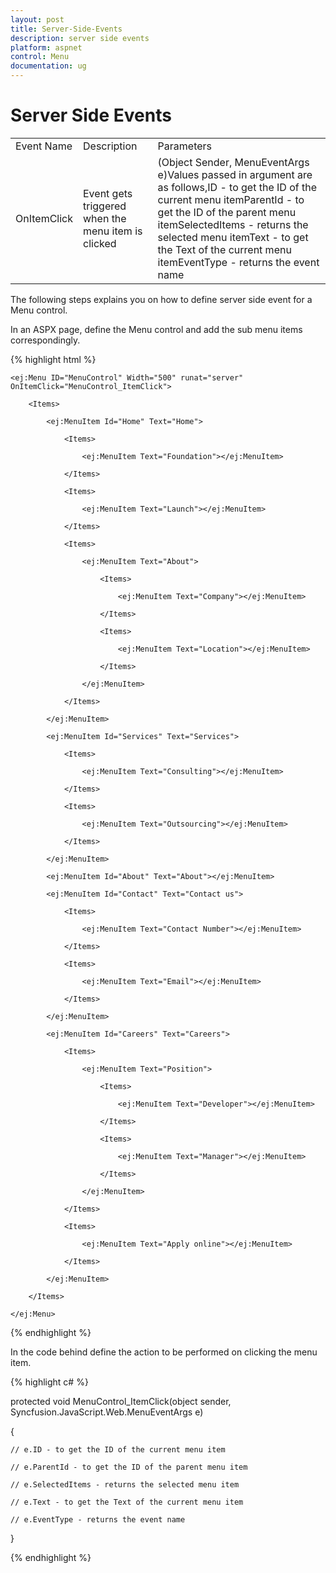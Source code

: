```yaml
---
layout: post
title: Server-Side-Events
description: server side events
platform: aspnet
control: Menu
documentation: ug
---
```


# Server Side Events

<table>
<tr>
<td>
Event Name</td><td>
Description</td><td>
Parameters</td></tr>
<tr>
<td>
OnItemClick</td><td>
Event gets triggered when the menu item is clicked</td><td>
(Object Sender, MenuEventArgs e)Values passed in argument are as follows,ID - to get the ID of the current menu itemParentId - to get the ID of the parent menu itemSelectedItems - returns the selected menu itemText - to get the Text of the current menu itemEventType - returns the event name</td></tr>
</table>


The following steps explains you on how to define server side event for a Menu control.

In an ASPX page, define the Menu control and add the sub menu items correspondingly.

{% highlight html %}



    <ej:Menu ID="MenuControl" Width="500" runat="server" OnItemClick="MenuControl_ItemClick">

        <Items>

            <ej:MenuItem Id="Home" Text="Home">

                <Items>

                    <ej:MenuItem Text="Foundation"></ej:MenuItem>

                </Items>

                <Items>

                    <ej:MenuItem Text="Launch"></ej:MenuItem>

                </Items>

                <Items>

                    <ej:MenuItem Text="About">

                        <Items>

                            <ej:MenuItem Text="Company"></ej:MenuItem>

                        </Items>

                        <Items>

                            <ej:MenuItem Text="Location"></ej:MenuItem>

                        </Items>

                    </ej:MenuItem>

                </Items>

            </ej:MenuItem>

            <ej:MenuItem Id="Services" Text="Services">

                <Items>

                    <ej:MenuItem Text="Consulting"></ej:MenuItem>

                </Items>

                <Items>

                    <ej:MenuItem Text="Outsourcing"></ej:MenuItem>

                </Items>

            </ej:MenuItem>

            <ej:MenuItem Id="About" Text="About"></ej:MenuItem>

            <ej:MenuItem Id="Contact" Text="Contact us">

                <Items>

                    <ej:MenuItem Text="Contact Number"></ej:MenuItem>

                </Items>

                <Items>

                    <ej:MenuItem Text="Email"></ej:MenuItem>

                </Items>

            </ej:MenuItem>

            <ej:MenuItem Id="Careers" Text="Careers">

                <Items>

                    <ej:MenuItem Text="Position">

                        <Items>

                            <ej:MenuItem Text="Developer"></ej:MenuItem>

                        </Items>

                        <Items>

                            <ej:MenuItem Text="Manager"></ej:MenuItem>

                        </Items>

                    </ej:MenuItem>

                </Items>

                <Items>

                    <ej:MenuItem Text="Apply online"></ej:MenuItem>

                </Items>

            </ej:MenuItem>

        </Items>

    </ej:Menu>

</div>



{% endhighlight %}



In the code behind define the action to be performed on clicking the menu item.

{% highlight c# %}



protected void MenuControl_ItemClick(object sender, Syncfusion.JavaScript.Web.MenuEventArgs e)

{

    // e.ID - to get the ID of the current menu item

    // e.ParentId - to get the ID of the parent menu item

    // e.SelectedItems - returns the selected menu item

    // e.Text - to get the Text of the current menu item

    // e.EventType - returns the event name

}



{% endhighlight %}



